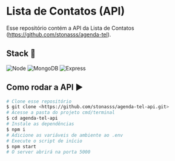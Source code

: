 # Lista de Contatos (API)

Esse repositório contém a API da Lista de Contatos (https://github.com/stonasss/agenda-tel).

## Stack :toolbox:

<div align="left">
<img src="https://img.shields.io/badge/node-%23007ACC.svg?style=for-the-badge&logo=node&logoColor=white" alt="Node" Title="node"  />
<img src="https://img.shields.io/badge/mongob-%23316192.svg?style=for-the-badge&logo=mongodb&logoColor=white" alt="MongoDB" Title="mongodb" />
<img src="https://img.shields.io/badge/express.js-%23404d59.svg?style=for-the-badge&logo=express&logoColor=%2361DAFB" alt="Express" Title="express"  />
  </div>

## Como rodar a API ▶️

```bash
# Clone esse repositório
$ git clone <https://github.com/stonasss/agenda-tel-api.git>
# Acesse a pasta do projeto cmd/terminal
$ cd agenda-tel-api
# Instale as dependências
$ npm i
# Adicione as variáveis de ambiente ao .env
# Execute o script de início
$ npm start
# O server abrirá na porta 5000
```
